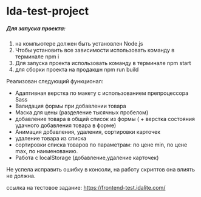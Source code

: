 # Ida-test-project

##### Для запуска проекта:
1. на компьютере должен быть установлен Node.js
2. Чтобы установить все зависимости использовать команду в терминале npm i
3. Для запуска проекта использовать команду в терминале npm start
4. для сборки проекта на продакшн  npm run build

Реализован следующий функционал: 

* Адаптивная верстка по макету с использованием препроцессора Sass
* Валидация формы при добавлении товара
* Маска для цены (разделение тысячных пробелом)
* добавление товара в общий список из формы ( + верстка состояния удачного добавления товара в форме)
* Анимация добавления, удаления, сортировки карточек
* удаление товара из списка 
* сортировки списка товаров по параметрам: по цене min, по цене max, по наименованию.
* Работа с localStorage (добавление,удаление карточек)

Не успела исправить ошибку в консоли, на работу скриптов она влиять не должна.


ссылка на тестовое задание: https://frontend-test.idalite.com/
